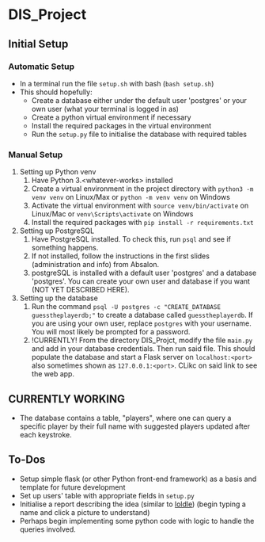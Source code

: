 # DIS_Project

## Initial Setup
### Automatic Setup
- In a terminal run the file `setup.sh` with bash (`bash setup.sh`)
- This should hopefully:
    - Create a database either under the default user 'postgres' or your own user (what your terminal is logged in as)
    - Create a python virtual environment if necessary
    - Install the required packages in the virtual environment
    - Run the `setup.py` file to initialise the database with required tables

### Manual Setup
1. Setting up Python venv
    1. Have Python 3.\<whatever-works\> installed
    2. Create a virtual environment in the project directory with `python3 -m venv venv` on Linux/Max or `python -m venv venv` on Windows
    3. Activate the virtual environment with `source venv/bin/activate` on Linux/Mac or `venv\Scripts\activate` on Windows
    4. Install the required packages with `pip install -r requirements.txt`
2. Setting up PostgreSQL
    1. Have PostgreSQL installed. To check this, run `psql` and see if something happens. 
    2. If not installed, follow the instructions in the first slides (administration and info) from Absalon.
    3. postgreSQL is installed with a default user 'postgres' and a database 'postgres'. You can create your own user and database if you want (NOT YET DESCRIBED HERE).
3. Setting up the database
    1. Run the command `psql -U postgres -c "CREATE_DATABASE guesstheplayerdb;"` to create a database called `guesstheplayerdb`. If you are using your own user, replace `postgres` with your username. You will most likely be prompted for a password.
    2. !CURRENTLY! From the directory DIS_Projct, modify the file `main.py` and add in your database credentials. Then run said file. This should populate the database and start a Flask server on `localhost:<port>` also sometimes shown as `127.0.0.1:<port>`. CLikc on said link to see the web app.

## CURRENTLY WORKING
- The database contains a table, "players", where one can query a specific player by their full name with suggested players updated after each keystroke. 

## To-Dos
- Setup simple flask (or other Python front-end framework) as a basis and template for future development
- Set up users' table with appropriate fields in `setup.py`
- Initialise a report describing the idea (similar to [loldle](https://loldle.net/classic)) (begin typing a name and click a picture to understand)
- Perhaps begin implementing some python code with logic to handle the queries involved. 